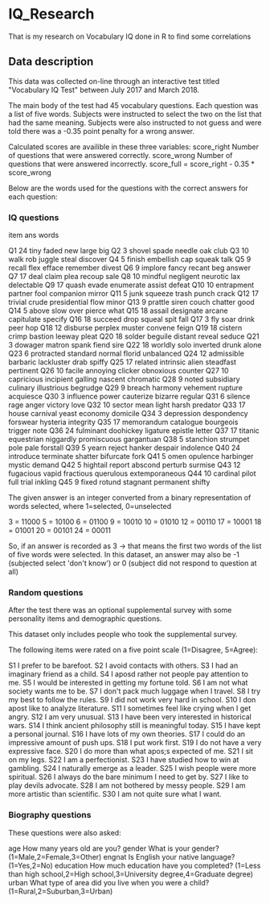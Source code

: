 # IQ_Research
That is my research on Vocabulary IQ done in R to find some correlations

## Data description
This data was collected on-line through an interactive test titled "Vocabulary IQ Test" between July 2017 and March 2018. 

The main body of the test had 45 vocabulary questions. Each question was a list of five words. Subjects were instructed to select the two on the list that had the same meaning. Subjects were also instructed to not guess and were told there was a -0.35 point penalty for a wrong answer.

Calculated scores are availible in these three variables:
score_right	Number of questions that were answered correctly.
score_wrong	Number of questions that were answered incorrectly.
score_full	= score_right - 0.35 * score_wrong


Below are the words used for the questions with the correct answers for each question:

### IQ questions
item	ans	words

Q1 	24 	tiny faded new large big 
Q2 	3 	shovel spade needle oak club 
Q3 	10 	walk rob juggle steal discover 
Q4 	5 	finish embellish cap squeak talk 
Q5 	9 	recall flex efface remember divest 
Q6 	9 	implore fancy recant beg answer 
Q7 	17 	deal claim plea recoup sale 
Q8 	10 	mindful negligent neurotic lax delectable 
Q9 	17 	quash evade enumerate assist defeat 
Q10 	10 	entrapment partner fool companion mirror 
Q11 	5 	junk squeeze trash punch crack 
Q12 	17 	trivial crude presidential flow minor 
Q13 	9 	prattle siren couch chatter good 
Q14 	5 	above slow over pierce what 
Q15 	18 	assail designate arcane capitulate specify 
Q16 	18 	succeed drop squeal spit fall 
Q17 	3 	fly soar drink peer hop 
Q18 	12 	disburse perplex muster convene feign 
Q19 	18 	cistern crimp bastion leeway pleat 
Q20 	18 	solder beguile distant reveal seduce 
Q21 	3 	dowager matron spank fiend sire 
Q22 	18 	worldly solo inverted drunk alone 
Q23 	6 	protracted standard normal florid unbalanced 
Q24 	12 	admissible barbaric lackluster drab spiffy 
Q25 	17 	related intrinsic alien steadfast pertinent 
Q26 	10 	facile annoying clicker obnoxious counter 
Q27 	10 	capricious incipient galling nascent chromatic 
Q28 	9 	noted subsidiary culinary illustrious begrudge 
Q29 	9 	breach harmony vehement rupture acquiesce 
Q30 	3 	influence power cauterize bizarre regular 
Q31 	6 	silence rage anger victory love 
Q32 	10 	sector mean light harsh predator 
Q33 	17 	house carnival yeast economy domicile 
Q34 	3 	depression despondency forswear hysteria integrity 
Q35 	17 	memorandum catalogue bourgeois trigger note 
Q36 	24 	fulminant doohickey ligature epistle letter 
Q37 	17 	titanic equestrian niggardly promiscuous gargantuan 
Q38 	5 	stanchion strumpet pole pale forstall 
Q39 	5 	yearn reject hanker despair indolence 
Q40 	24 	introduce terminate shatter bifurcate fork 
Q41 	5 	omen opulence harbinger mystic demand 
Q42 	5 	hightail report abscond perturb surmise 
Q43 	12 	fugacious vapid fractious querulous extemporaneous 
Q44 	10 	cardinal pilot full trial inkling 
Q45 	9 	fixed rotund stagnant permanent shifty 


The given answer is an integer converted from a binary representation of words selected, where 1=selected, 0=unselected

3 = 11000
5 = 10100
6 = 01100
9 = 10010
10 = 01010
12 = 00110
17 = 10001
18 = 01001
20 = 00101
24 = 00011

So, if an answer is recorded as 3 -> that means the first two words of the list of five words were selected. In this dataset, an answer may also be -1 (subjected select 'don't know') or 0 (subject did not respond to question at all)

### Random questions

After the test there was an optional supplemental survey with some personality items and demographic questions.

This dataset only includes people who took the supplemental survey.

The following items were rated on a five point scale (1=Disagree, 5=Agree):

S1	I prefer to be barefoot.
S2	I avoid contacts with others.
S3	I had an imaginary friend as a child.
S4	I aposd rather not people pay attention to me.
S5	I would be interested in getting my fortune told.
S6	I am not what society wants me to be.
S7	I don't pack much luggage when I travel.
S8	I try my best to follow the rules.
S9	I did not work very hard in school.
S10	I don apost like to analyze literature.
S11	I sometimes feel like crying when I get angry.
S12	I am very unusual.
S13	I have been very interested in historical wars.
S14	I think ancient philosophy still is meaningful today.
S15	I have kept a personal journal.
S16	I have lots of my own theories.
S17	I could do an impressive amount of push ups.
S18	I put work first.
S19	I do not have a very expressive face.
S20	I do more than what apos;s expected of me.
S21	I sit on my legs.
S22	I am a perfectionist.
S23	I have studied how to win at gambling.
S24	I naturally emerge as a leader.
S25	I wish people were more spiritual.
S26	I always do the bare minimum I need to get by.
S27	I like to play devils advocate.
S28	I am not bothered by messy people.
S29	I am more artistic than scientific.
S30	I am not quite sure what I want.

### Biography questions

These questions were also asked:

age		How many years old are you?
gender		What is your gender? (1=Male,2=Female,3=Other)
engnat		Is English your native language? (1=Yes,2=No)
education	How much education have you completed? (1=Less than high school,2=High school,3=University degree,4=Graduate degree)
urban		What type of area did you live when you were a child? (1=Rural,2=Suburban,3=Urban)

